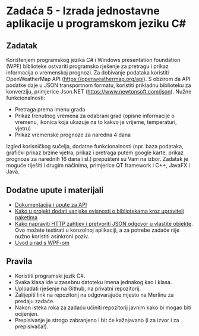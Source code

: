 # Zadaća 5 - Izrada jednostavne aplikacije u programskom jeziku C#

## Zadatak

Korištenjem programskog jezika C# i Windows presentation foundation (WPF) biblioteke ostvariti programsko rješenje za pretragu i prikaz informacija o vremenskoj prognozi. Za dobivanje podataka koristiti OpenWeatherMap API (https://openweathermap.org/api). S obzirom da API podatke daje u JSON transportnom formatu, koristiti prikladnu biblioteku za konverziju, primjerice Json.NET (https://www.newtonsoft.com/json). Nužne funkcionalnosti:

* Pretraga prema imenu grada
* Prikaz trenutnog vremena za odabrani grad (opisne informacije o vremenu, ikonica koja ukazuje na to kakvo je vrijeme, temperaturi, vjetru)
* Prikaz vremenske prognoze za naredna 4 dana

Izgled korisničkog sučelja, dodatne funkcionalnosti (npr. baza podataka, grafički prikaz brzine vjetra, prikaz i pretraga putem google karte, prikaz prognoze za narednih 16 dana i sl.) prepušteni su Vam na izbor. Zadatak je moguće riješiti i drugim načinima, primjerice QT framework i C++, JavaFX i Java.

## Dodatne upute i materijali

* [Dokumentacija i upute za API](https://openweathermap.org/api)
* [Kako u projekt dodati vanjske ovisnosti o bibliotekama kroz upravitelj paketima](https://docs.microsoft.com/en-us/nuget/consume-packages/install-use-packages-visual-studio)
* [Kako napraviti HTTP zahtjev i pretvoriti JSON odgovor u vlastite objekte](https://docs.microsoft.com/en-us/dotnet/csharp/tutorials/console-webapiclient). Ovo možete testirati u konzolnoj aplikaciji, a za potrebe zadaće nije nužno koristiti asinkroni poziv.
* [Uvod u rad s WPF-om ](https://www.youtube.com/watch?v=gSfMNjWNoX0)

## Pravila

* Koristiti programski jezik C#.
* Svaka klasa ide u zasebnu datoteku imena jednakog kao i klasa.
* Uploadati rješenje na Github, na privatni repozitorij.
* Zalijepiti link na repozitorij na odgovarajuće mjesto na Merlinu za predaju zadaće.
* Nakon isteka roka za zadaću učiniti repozitorij javnim kako bi mogao biti ocijenjen.
* Prepisivanje je strogo zabranjeno i bit će kažnjavano (i za izvor i za prepisivača!).